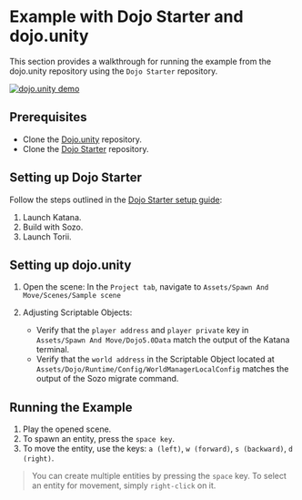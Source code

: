 # Example with Dojo Starter and dojo.unity

This section provides a walkthrough for running the example from the dojo.unity repository using the `Dojo Starter` repository.

[![dojo.unity demo](https://markdown-videos-api.jorgenkh.no/url?url=https%3A%2F%2Fyoutu.be%2F25ocgPsHs4w)](https://youtu.be/25ocgPsHs4w)

## Prerequisites

- Clone the [Dojo.unity]("https://github.com/dojoengine/dojo.unity") repository.
- Clone the [Dojo Starter]("https://github.com/dojoengine/dojo-starter") repository.

## Setting up Dojo Starter

Follow the steps outlined in the [Dojo Starter setup guide](../../cairo/hello-dojo#run-it-locally):

1. Launch Katana.
2. Build with Sozo.
3. Launch Torii.

## Setting up dojo.unity

1. Open the scene: In the `Project tab`, navigate to `Assets/Spawn And Move/Scenes/Sample scene`
2. Adjusting Scriptable Objects:

    - Verify that the `player address` and `player private` key in `Assets/Spawn And Move/Dojo5.0Data` match the output of the Katana terminal.
    - Verify that the `world address` in the Scriptable Object located at `Assets/Dojo/Runtime/Config/WorldManagerLocalConfig` matches the output of the Sozo migrate command.

## Running the Example

1. Play the opened scene.
2. To spawn an entity, press the `space key`.
3. To move the entity, use the keys: `a (left)`, `w (forward)`, `s (backward)`, `d (right)`.

> You can create multiple entities by pressing the `space` key. To select an entity for movement, simply `right-click` on it.
